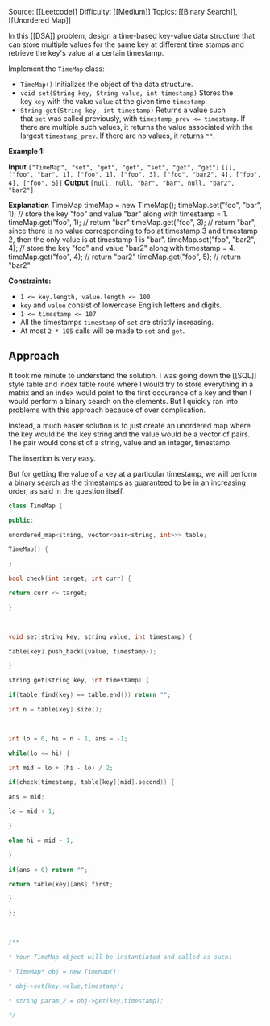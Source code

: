 Source: [[Leetcode]]
Difficulty: [[Medium]]
Topics: [[Binary Search]], [[Unordered Map]]

In this [[DSA]] problem, design a time-based key-value data structure that can store multiple values for the same key at different time stamps and retrieve the key's value at a certain timestamp.

Implement the `TimeMap` class:

- `TimeMap()` Initializes the object of the data structure.
- `void set(String key, String value, int timestamp)` Stores the key `key` with the value `value` at the given time `timestamp`.
- `String get(String key, int timestamp)` Returns a value such that `set` was called previously, with `timestamp_prev <= timestamp`. If there are multiple such values, it returns the value associated with the largest `timestamp_prev`. If there are no values, it returns `""`.

**Example 1:**

**Input**
`["TimeMap", "set", "get", "get", "set", "get", "get"]`
`[[], ["foo", "bar", 1], ["foo", 1], ["foo", 3], ["foo", "bar2", 4], ["foo", 4], ["foo", 5]]`
**Output**
`[null, null, "bar", "bar", null, "bar2", "bar2"]`

**Explanation**
TimeMap timeMap = new TimeMap();
timeMap.set("foo", "bar", 1);  // store the key "foo" and value "bar" along with timestamp = 1.
timeMap.get("foo", 1);         // return "bar"
timeMap.get("foo", 3);         // return "bar", since there is no value corresponding to foo at timestamp 3 and timestamp 2, then the only value is at timestamp 1 is "bar".
timeMap.set("foo", "bar2", 4); // store the key "foo" and value "bar2" along with timestamp = 4.
timeMap.get("foo", 4);         // return "bar2"
timeMap.get("foo", 5);         // return "bar2"

**Constraints:**

- `1 <= key.length, value.length <= 100`
- `key` and `value` consist of lowercase English letters and digits.
- `1 <= timestamp <= 107`
- All the timestamps `timestamp` of `set` are strictly increasing.
- At most `2 * 105` calls will be made to `set` and `get`.

## Approach 
It took me minute to understand the solution. I was going down the [[SQL]] style table and index table route where I would try to store everything in a matrix and an index would point to the first occurence of a key and then I would perform a binary search on the elements.
But I quickly ran into problems with this approach because of over complication.

Instead, a much easier solution is to just create an unordered map where the key would be the key string and the value would be a vector of pairs. The pair would consist of a string, value and an integer, timestamp. 

The insertion is very easy.

But for getting the value of a key at a particular timestamp, we will perform a binary search as the timestamps as guaranteed to be in an increasing order, as said in the question itself.

``` cpp
class TimeMap {

public:

unordered_map<string, vector<pair<string, int>>> table;

TimeMap() {

}

bool check(int target, int curr) {

return curr <= target;

}

  

void set(string key, string value, int timestamp) {

table[key].push_back({value, timestamp});

}

string get(string key, int timestamp) {

if(table.find(key) == table.end()) return "";

int n = table[key].size();

  

int lo = 0, hi = n - 1, ans = -1;

while(lo <= hi) {

int mid = lo + (hi - lo) / 2;

if(check(timestamp, table[key][mid].second)) {

ans = mid;

lo = mid + 1;

}

else hi = mid - 1;

}

if(ans < 0) return "";

return table[key][ans].first;

}

};

  

/**

* Your TimeMap object will be instantiated and called as such:

* TimeMap* obj = new TimeMap();

* obj->set(key,value,timestamp);

* string param_2 = obj->get(key,timestamp);

*/
```
